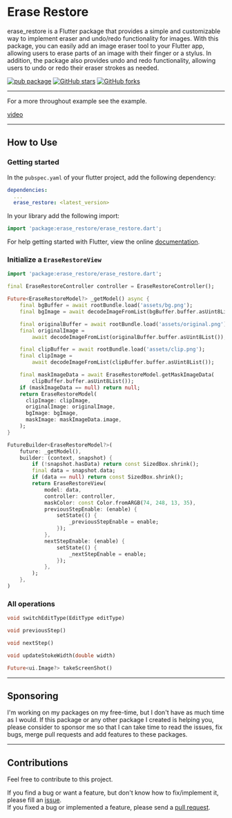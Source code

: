 # Erase Restore

erase_restore is a Flutter package that provides a simple and customizable way to implement eraser and undo/redo functionality for images. With this package, you can easily add an image eraser tool to your Flutter app, allowing users to erase parts of an image with their finger or a stylus. In addition, the package also provides undo and redo functionality, allowing users to undo or redo their eraser strokes as needed.

[![pub package](https://img.shields.io/pub/v/erase_restore?logo=dart&label=stable&style=flat-square)](https://pub.dev/packages/erase_restore)
[![GitHub stars](https://img.shields.io/github/stars/Apach3Q/erase_restore?logo=github&style=flat-square)](https://github.com/Apach3Q/erase_restore/stargazers)
[![GitHub forks](https://img.shields.io/github/forks/Apach3Q/erase_restore?logo=github&style=flat-square)](https://github.com/Apach3Q/erase_restore/network/members)

---
For a more throughout example see the example.

[video](https://github.com/Apach3Q/erase_restore/assets/21135761/7b20ccaa-a549-4e0c-972e-f20a44e4e84d)

---
## How to Use

### Getting started

In the `pubspec.yaml` of your flutter project, add the following dependency:

```yaml
dependencies:
  ...
  erase_restore: <latest_version>
```

In your library add the following import:

```dart
import 'package:erase_restore/erase_restore.dart';
```

For help getting started with Flutter, view the online [documentation](https://docs.flutter.dev/).


### Initialize a `EraseRestoreView`

```dart
import 'package:erase_restore/erase_restore.dart';

final EraseRestoreController controller = EraseRestoreController();

Future<EraseRestoreModel?> _getModel() async {
    final bgBuffer = await rootBundle.load('assets/bg.png');
    final bgImage = await decodeImageFromList(bgBuffer.buffer.asUint8List());

    final originalBuffer = await rootBundle.load('assets/original.png');
    final originalImage =
        await decodeImageFromList(originalBuffer.buffer.asUint8List());

    final clipBuffer = await rootBundle.load('assets/clip.png');
    final clipImage =
        await decodeImageFromList(clipBuffer.buffer.asUint8List());

    final maskImageData = await EraseRestoreModel.getMaskImageData(
        clipBuffer.buffer.asUint8List());
    if (maskImageData == null) return null;
    return EraseRestoreModel(
      clipImage: clipImage,
      originalImage: originalImage,
      bgImage: bgImage,
      maskImage: maskImageData.image,
    );
}

FutureBuilder<EraseRestoreModel?>(
    future: _getModel(),
    builder: (context, snapshot) {
        if (!snapshot.hasData) return const SizedBox.shrink();
        final data = snapshot.data;
        if (data == null) return const SizedBox.shrink();
        return EraseRestoreView(
            model: data,
            controller: controller,
            maskColor: const Color.fromARGB(74, 248, 13, 35),
            previousStepEnable: (enable) {
                setState(() {
                    _previousStepEnable = enable;
                });
            },
            nextStepEnable: (enable) {
                setState(() {
                    _nextStepEnable = enable;
                });
            },
        );
    },
)
```

### All operations


```dart
void switchEditType(EditType editType)
```

```dart
void previousStep()
```
```dart
void nextStep()
```
```dart
void updateStokeWidth(double width)
```
```dart
Future<ui.Image?> takeScreenShot()
```

---

## Sponsoring

I'm working on my packages on my free-time, but I don't have as much time as I would. If this package or any other package I created is helping you, please consider to sponsor me so that I can take time to read the issues, fix bugs, merge pull requests and add features to these packages.

---
## Contributions

Feel free to contribute to this project.

If you find a bug or want a feature, but don't know how to fix/implement it, please fill an [issue](https://github.com/Apach3Q/erase_restore/issues).  
If you fixed a bug or implemented a feature, please send a [pull request](https://github.com/Apach3Q/erase_restore/pulls).
